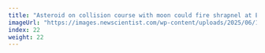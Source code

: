 ```yaml
---
title: "Asteroid on collision course with moon could fire shrapnel at Earth"
imageUrl: "https://images.newscientist.com/wp-content/uploads/2025/06/18122452/SEI_255960655.jpg?width=788"
index: 22
weight: 22
---
```

